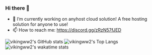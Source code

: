 ### Hi there 👋

<!--
**vikingww2/vikingww2** is a ✨ _special_ ✨ repository because its `README.md` (this file) appears on your GitHub profile.

Here are some ideas to get you started:
-->
- 🔭 I’m currently working on anyhost cloud solution! A free hosting solution for anyone to use!
- 📫 How to reach me: https://discord.gg/zRzN57fJED


![vikingww2's GitHub stats](https://github-readme-stats.vercel.app/api?username=nageerf&show_icons=true&hide_border=true&icon_color=ffffff&bg_color=30,e4473c,ff0000&title_color=fff&text_color=fff)
![vikingww2's Top Langs](https://github-readme-stats.vercel.app/api/top-langs/?username=nageerf&hide_border=true&langs_count=10&custom_title=Familiar%20Languages&bg_color=30,e4473c,ff0000&title_color=fff&text_color=fff)
![vikingww2's wakatime stats](https://github-readme-stats.vercel.app/api/wakatime?username=nageerf&hide_border=true&custom_title=Coding%20Activity&icon_color=ffffff&bg_color=30,e4473c,ff0000&title_color=fff&text_color=fff)
